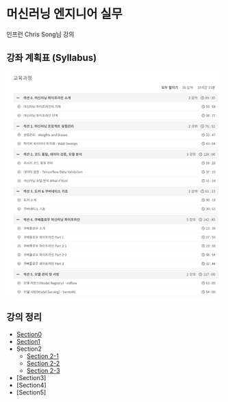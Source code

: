 # 머신러닝 엔지니어 실무
인프런 Chris Song님 강의<br>

## 강좌 계획표 (Syllabus)
![syllabus](../../img/chris_song.png)

## 강의 정리
- [Section0](https://velog.io/@gjtang/%EB%A8%B8%EC%8B%A0%EB%9F%AC%EB%8B%9D-%EC%97%94%EC%A7%80%EB%8B%88%EC%96%B4-%EC%8B%A4%EB%AC%B4-Section0)
- [Section1](https://velog.io/@gjtang/%EB%A8%B8%EC%8B%A0%EB%9F%AC%EB%8B%9D-%EC%97%94%EC%A7%80%EB%8B%88%EC%96%B4-%EC%8B%A4%EB%AC%B4-Section1)
- Section2
  - [Section 2-1](https://velog.io/@gjtang/%EB%A8%B8%EC%8B%A0%EB%9F%AC%EB%8B%9D-%EC%97%94%EC%A7%80%EB%8B%88%EC%96%B4-%EC%8B%A4%EB%AC%B4-Section2-1)
  - [Section 2-2](https://velog.io/@gjtang/%EB%A8%B8%EC%8B%A0%EB%9F%AC%EB%8B%9D-%EC%97%94%EC%A7%80%EB%8B%88%EC%96%B4-%EC%8B%A4%EB%AC%B4-Section2-2)
  - [Section 2-3](https://velog.io/@gjtang/%EB%A8%B8%EC%8B%A0%EB%9F%AC%EB%8B%9D-%EC%97%94%EC%A7%80%EB%8B%88%EC%96%B4-%EC%8B%A4%EB%AC%B4-Section2-3)    
- [Section3] 
- [Section4]   
- [Section5]